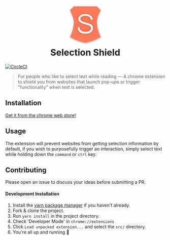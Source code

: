 <h1 align="center">
    <img src="src/assets/icon-128.png" alt="Selection shield logo">
    <br>
    Selection Shield
</h1>

[![CircleCI](https://circleci.com/gh/aquibm/selection-shield/tree/master.svg?style=svg)](https://circleci.com/gh/aquibm/selection-shield/tree/master)

> For people who like to select text while reading &mdash; A chrome extension to shield you from websites that launch pop-ups or trigger "functionality" when text is selected.

## Installation
[Get it from the chrome web store!](https://chrome.google.com/webstore/detail/selection-shield/ppjecdhnlceodmbejglchpgfokabfoco)

## Usage
The extension will prevent websites from getting selection information by default, if you wish to purposefully trigger an interaction, simply select text while holding down the `command` or `ctrl` key.

## Contributing
Please open an issue to discuss your ideas before submitting a PR.

#### Development Installation
1. Install the [yarn package manager](https://yarnpkg.com/en/docs/install) if you haven't already.
1. Fork & clone the project.
1. Run `yarn install` in the project directory.
1. Check 'Developer Mode' in `chrome://extensions`
1. Click `Load unpacked extension...` and select the `src/` directory.
1. You're all up and running :rocket:
